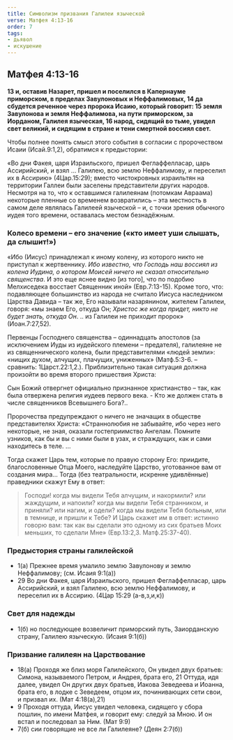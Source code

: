 ```yaml
---
title: Символизм призвания Галилеи языческой
verse: Матфея 4:13-16
order: 7
tags: 
- дьявол
- искушение
---
```


## Матфея 4:13-16

**13 и, оставив Назарет, пришел и поселился в Капернауме приморском, в пределах Завулоновых и Неффалимовых, 14 да сбудется реченное через пророка Исаию, который говорит: 15 земля Завулонова и земля Неффалимова, на пути приморском, за Иорданом, Галилея языческая, 16 народ, сидящий во тьме, увидел свет великий, и сидящим в стране и тени смертной воссиял свет.**

Чтобы полнее понять смысл этого события в согласии с пророчеством Исаии (Исай.9:1,2), обратимся к предыстории:

«Во дни Факея, царя Израильского, пришел Феглаффелласар, царь Ассирийский, и взял …  Галилею, всю землю Неффалимову, и переселил их в Ассирию» (4Цар.15:29); вместо чистокровных израильтян на территории Галлеи были заселены представители других народов. Несмотря на то, что к оставшимся галилеянам (потомкам Авраама) некоторые пленные со временем возвратились – эта местность в самом деле являлась Галилеей языческой – и, с точки зрения обычного иудея того времени, оставалась местом безнадёжным. 

### Колесо времени – его значение («кто имеет уши слышать, да слышит!»)

«Ибо (Иисус) принадлежал к иному колену, из которого никто не приступал к жертвеннику. *Ибо известно, что Господь наш воссиял из колена Иудина, о котором Моисей ничего не сказал относительно священства*.  И это еще яснее видно [из того], что по подобию Мелхиседека восстает Священник иной» (Евр.7:13-15).  Кроме того, что: подавляющее большинство  из народа не считало Иисуса наследником Царства Давида – так же, Его называли назарянином, жителем Галилеи, говоря: «мы знаем Его, откуда Он; *Христос же когда придет, никто не будет знать, откуда Он*. .. из Галилеи не приходит пророк» (Иоан.7:27,52).  

Первенцы Господнего священства – одиннадцать апостолов (за исключением Иуды из иудейского племени – предателя), галилеяне не из священнического колена, были представителями «людей земли»: «нищих духом, алчущих, плачущих, униженных» (Матф.5:3-6. – сравнить: 1Царст.22:1,2.).  Приблизительно такая ситуация должна произойти во время второго пришествия Христа: 

Сын Божий отвергнет официально признанное христианство – так, как была отвержена религия иудеев первого века. - Кто же должен стать в числе священников Всевышнего Бога?.. 

Пророчества предупреждают о ничего не значащих в обществе представителях Христа: «Страннолюбия не забывайте, ибо через него некоторые, не зная, оказали гостеприимство Ангелам. Помните узников, как бы и вы с ними были в узах, и страждущих, как и сами находитесь в теле. … 

Тогда скажет Царь тем, которые по правую сторону Его: приидите, благословенные Отца Моего, наследуйте Царство, уготованное вам от создания мира…  Тогда (без театральности, искренне удивлённые) праведники скажут Ему в ответ: 

>Господи! когда мы видели Тебя алчущим, и накормили? или жаждущим, и напоили?  когда мы видели Тебя странником, и приняли? или нагим, и одели?  когда мы видели Тебя больным, или в темнице, и пришли к Тебе?  И Царь скажет им в ответ: истинно говорю вам: так как вы сделали это одному из сих братьев Моих меньших, то сделали Мне» (Евр.13:2,3. Матф.25:37-40). 

### Предыстория страны галилейской

- 1(а) Прежнее время умалило землю Завулонову и землю Неффалимову; (см. Исаия 9:1(а))
- 29 Во дни Факея, царя Израильского, пришел Феглаффелласар, царь Ассирийский, и взял Галилею, всю землю Неффалимову, и переселил их в Ассирию. (4Цар 15:29 (а-в,з,и,к))

### Свет для надежды

- 1(б) но последующее возвеличит приморский путь, Заиорданскую страну, Галилею языческую. (Исаия 9:1(б))

### Призвание галилеян на Царствование

- 18(а) Проходя же близ моря Галилейского, Он увидел двух братьев: Симона, называемого Петром, и Андрея, брата его, 21 Оттуда, идя далее, увидел Он других двух братьев, Иакова Зеведеева и Иоанна, брата его, в лодке с Зеведеем, отцом их, починивающих сети свои, и призвал их. (Мат 4:18(а),21)
- 9 Проходя оттуда, Иисус увидел человека, сидящего у сбора пошлин, по имени Матфея, и говорит ему: следуй за Мною. И он встал и последовал за Ним. (Мат 9:9)
- 7(б) сии говорящие не все ли Галилеяне? (Деян 2:7(б))
